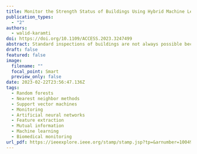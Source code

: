 ```yaml
---
title: Monitor the Strength Status of Buildings Using Hybrid Machine Learning Technique
publication_types:
  - "2"
authors:
  - walid-karamti
doi: https://doi.org/10.1109/ACCESS.2023.3247499
abstract: Standard inspections of buildings are not always possible because of human flaws in prediction. Hence, we need more stable, scalable, and efficient automated processes. Structure Health Monitoring (SHM) is one of the automation systems for forecasting potential losses in building structures. This article suggested how to monitor the strength status of buildings by using Hybrid Machine Learning Technique (HMLT). HMLT contains two-hybrid procedures. One for identifying the most significant features in Dataset using Hybrid Feature Selection Method (HFSM). HFSM uses the combined features of Mutual information (MI) and Rough Set Theory (RST) for feature selection. Another method is optimized classifiers such as Support Vector Machine (SVM) and Artificial Neural Networks (ANN) are used for the classification and predicting the accuracy i.e. predicting the strength status of buildings. Now the proposed method is applied on Earthquake Damage Dataset (Gorkha Earthquake in April 2015). Training and 10- fold cross-validation procedure pragmatic to features. Then the performance of proposed method has been evaluated using the F1-score and accuracy metrics and get 91% and 92% respectively. Finally, the result analysis demonstrates the importance of the proposed approach in predicting the status of the building strength.
draft: false
featured: false
image:
  filename: ""
  focal_point: Smart
  preview_only: false
date: 2023-02-22T23:56:47.136Z
tags:
  - Random forests
  - Nearest neighbor methods
  - Support vector machines
  - Monitoring
  - Artificial neural networks
  - Feature extraction
  - Mutual information
  - Machine learning
  - Biomedical monitoring
url_pdf: https://ieeexplore.ieee.org/stamp/stamp.jsp?tp=&arnumber=10049614
---
```

